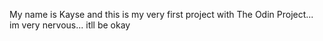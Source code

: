 My name is Kayse and this is my very first project with The Odin Project... im very nervous... itll be okay
